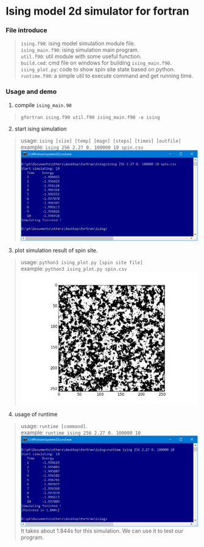# Ising model 2d simulator for fortran

### File introduce
> `ising.f90`:      ising model simulation module file.<br>
> `ising_main.f90`: ising simulation main program.<br>
> `util.f90`:       util module with some useful function.<br>
> `build.cmd`:      cmd file on windows for building `ising_main.f90`.<br>
> `ising_plot.py`:  code to show spin site state based on python.<br>
> `runtime.f90`:    a simple util to execute command and get running time.<br>

### Usage and demo
1. compile `ising_main.90`
> `gfortran ising.f90 util.f90 ising_main.f90 -o ising`

2. start ising simulation
> usage: `ising [size] [temp] [magn] [steps] [times] [outfile]`<br>
> example: `ising 256 2.27 0. 100000 10 spin.csv`<br>
> ![demo_cmd](./img/demo_cmd.png)

3. plot simulation result of spin site.
> usage: `python3 ising_plot.py [spin site file]`<br>
> example:  `python3 ising_plot.py spin.csv`<br>
> ![demo_spin](./img/demo_spin.png)

4. usage of runtime
> usage: `runtime [command]`.<br>
> example: `runtime ising 256 2.27 0. 100000 10`<br>
> ![demo_runtime](./img/demo_runtime.png)<br>
> It takes about 1.844s for this simulation. We can use it to test our program.
